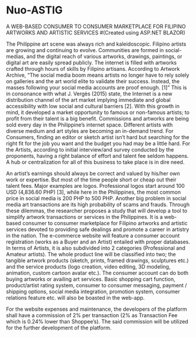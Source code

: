 # Nuo-ASTIG
A WEB-BASED CONSUMER TO CONSUMER MARKETPLACE FOR FILIPINO ARTWORKS AND ARTISTIC SERVICES 
#(Created using ASP.NET BLAZOR)

The Philippine art scene was always rich and kaleidoscopic. Filipino artists are growing and continuing to evolve. Communities are formed in social-medias, and the digital reach of various artworks, drawings, paintings, or digital art are easily spread publicly. The internet is filled with artworks crafted through hours of skills by Filipino artisans. According to Artwork Archive, “The social media boom means artists no longer have to rely solely on galleries and the art world elite to validate their success. Instead, the masses following your social media accounts are proof enough. [1]” This is in consonance with what J. Vergès (2015) state, the Internet is a new distribution channel of the art market implying immediate and global accessibility with low social and cultural barriers [2]. 
With this growth in mind, it developed a market opportunity to famous or non-famous artists; to profit from their talent is a big benefit. Commissions and artworks are being sold every day in the Philippine’s internet space. Different artists with diverse medium and art styles are becoming an in-demand trend. For Consumers, finding an editor or sketch artist isn’t hard but searching for the right fit for the job you want and the budget you had may be a little hard. For the Artists, according to initial interview/and survey conducted by the proponents, having a right balance of effort and talent fee seldom happens. A hub or centralization for all of this business to take place is in dire need.  

An artist’s earnings should always be correct and valued by his/her own work or expertise. But most of the time people short or cheap out their talent fees. Major examples are logos. Professional logos start around 100 USD (4,836.60 PHP) [3], while here in the Philippines, the most common price in social media is 200 PHP to 500 PHP. Another big problem in social media art transactions are its high probability of scams and frauds. 
Through these dilemmas, the researcher proposes a study that will develop a tool to simplify artwork transactions or services in the Philippines. It is a web-based consumer to consumer marketplace for Filipino artworks and artistic services devoted to providing safe dealings and promote a career in artistry in the nation. 
The e-commerce website will feature a consumer account registration (works as a Buyer and an Artist) entailed with proper databases. In terms of Artists, it is also subdivided into 2 categories (Professional and Amateur artists). The whole product line will be classified into two; the tangible artwork products (sketch, prints, framed drawings, sculptures etc.) and the service products (logo creation, video editing, 3D modeling, animation, custom cartoon avatar etc.). The consumer account can do both buying artworks or availing art services. Basic shopping cart function, product/artist rating system, consumer to consumer messaging, payment / shipping options, social media integration, promotion system, consumer relations feature etc. will also be boasted in the web-app. 

For the website expenses and maintenance, the developers of the platform shall have a commission of 2% per transaction (2% as Transaction Fee which is 0.24% lower than Shoppee’s). The said commission will be utilized for the further development of the platform.
